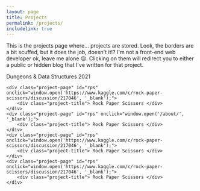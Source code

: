 ```yaml
---
layout: page
title: Projects
permalink: /projects/
includelink: true
---
```

This is the projects page where... projects are stored. Look, the borders are a bit scuffed, but it does the job, doesn't it!? I'm not a front-end web developer ok, leave me alone 😢.
Clicking on them will redirect you to either a public or hidden blog that I've written for that project.

<div class='project-items'>
    <div class="project-page" id="coderone" onclick="window.open('/blog/2021/05/03/first-hackathon', '_blank');">
        <div class="project-title"> Dungeons & Data Structures 2021 </div>
    </div>

    <div class="project-page" id="rps" onclick="window.open('https://www.kaggle.com/c/rock-paper-scissors/discussion/217046', '_blank');">
        <div class="project-title"> Rock Paper Scissors </div>
    </div>
    <div class="project-page" id="rps" onclick="window.open('/about/', '_blank');">
        <div class="project-title"> Rock Paper Scissors </div>
    </div>
    <div class="project-page" id="rps" onclick="window.open('https://www.kaggle.com/c/rock-paper-scissors/discussion/217046', '_blank');">
        <div class="project-title"> Rock Paper Scissors </div>
    </div>
    <div class="project-page" id="rps" onclick="window.open('https://www.kaggle.com/c/rock-paper-scissors/discussion/217046', '_blank');">
        <div class="project-title"> Rock Paper Scissors </div>
    </div>

</div>



<!-- DO THIS https://github.com/jitinnair1/gradfolio/blob/master/_pages/projects.md -->